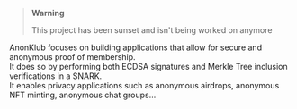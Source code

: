 > **Warning**
>
> This project has been sunset and isn't being worked on anymore

AnonKlub focuses on building applications that allow for secure and anonymous proof of membership.  
It does so by performing both ECDSA signatures and Merkle Tree inclusion verifications in a SNARK.  
It enables privacy applications such as anonymous airdrops, anonymous NFT minting, anonymous chat groups…
